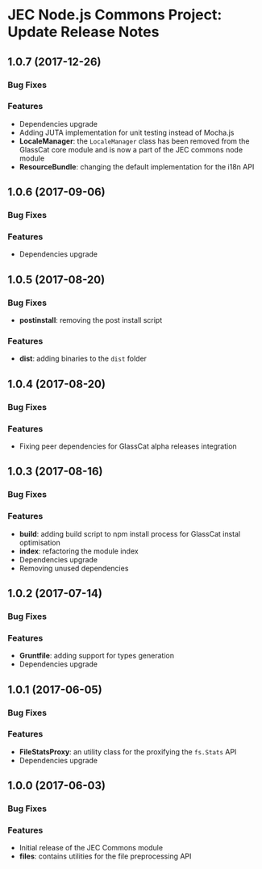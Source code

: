 # JEC Node.js Commons Project: Update Release Notes

<a name="jec-commons-node-1.0.7"></a>
## **1.0.7** (2017-12-26)

### Bug Fixes

### Features

- Dependencies upgrade
- Adding JUTA implementation for unit testing instead of Mocha.js
- **LocaleManager**: the `LocaleManager` class has been removed from the GlassCat core module and is now a part of the JEC commons node module
- **ResourceBundle**: changing the default implementation for the i18n API

<a name="jec-commons-node-1.0.6"></a>
## **1.0.6** (2017-09-06)

### Bug Fixes

### Features

- Dependencies upgrade

<a name="jec-commons-node-1.0.5"></a>
## **1.0.5** (2017-08-20)

### Bug Fixes

- **postinstall**: removing the post install script

### Features

- **dist**: adding binaries to the `dist` folder

<a name="jec-commons-node-1.0.4"></a>
## **1.0.4** (2017-08-20)

### Bug Fixes

### Features

- Fixing peer dependencies for GlassCat alpha releases integration

<a name="jec-commons-node-1.0.3"></a>
## **1.0.3** (2017-08-16)

### Bug Fixes

### Features

- **build**: adding build script to npm install process for GlassCat instal optimisation
- **index**: refactoring the module index
- Dependencies upgrade
- Removing unused dependencies

<a name="jec-commons-node-1.0.2"></a>
## **1.0.2** (2017-07-14)

### Bug Fixes

### Features

- **Gruntfile**: adding support for types generation
- Dependencies upgrade

<a name="jec-commons-node-1.0.1"></a>
## **1.0.1** (2017-06-05)

### Bug Fixes

### Features

- **FileStatsProxy**: an utility class for the proxifying the `fs.Stats` API
- Dependencies upgrade

<a name="jec-commons-node-1.0.0"></a>
## **1.0.0** (2017-06-03)

### Bug Fixes

### Features

- Initial release of the JEC Commons module
- **files**: contains utilities for the file preprocessing API